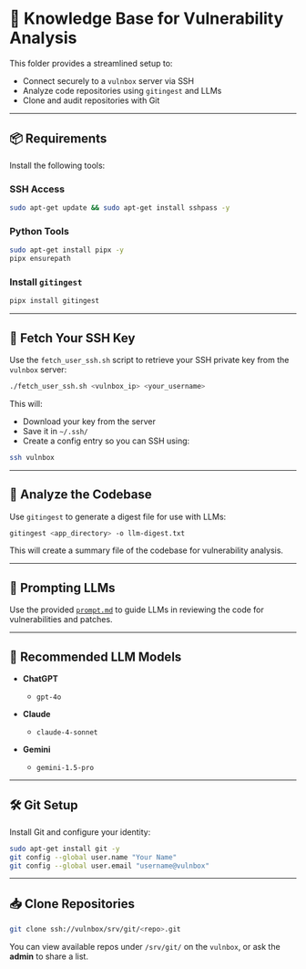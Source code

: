 # 🔐 Knowledge Base for Vulnerability Analysis

This folder provides a streamlined setup to:

- Connect securely to a `vulnbox` server via SSH
- Analyze code repositories using `gitingest` and LLMs
- Clone and audit repositories with Git

---

## 📦 Requirements

Install the following tools:

### SSH Access

```bash
sudo apt-get update && sudo apt-get install sshpass -y
````

### Python Tools

```bash
sudo apt-get install pipx -y
pipx ensurepath
```

### Install `gitingest`

```bash
pipx install gitingest
```

---

## 🔑 Fetch Your SSH Key

Use the `fetch_user_ssh.sh` script to retrieve your SSH private key from the `vulnbox` server:

```bash
./fetch_user_ssh.sh <vulnbox_ip> <your_username>
```

This will:

* Download your key from the server
* Save it in `~/.ssh/`
* Create a config entry so you can SSH using:

```bash
ssh vulnbox
```

---

## 🧠 Analyze the Codebase

Use `gitingest` to generate a digest file for use with LLMs:

```bash
gitingest <app_directory> -o llm-digest.txt
```

This will create a summary file of the codebase for vulnerability analysis.

---

## 💬 Prompting LLMs

Use the provided [`prompt.md`](./prompt.md) to guide LLMs in reviewing the code for vulnerabilities and patches.

---

## 🧠 Recommended LLM Models

* **ChatGPT**

  * `gpt-4o`
* **Claude**

  * `claude-4-sonnet`
* **Gemini**

  * `gemini-1.5-pro`

---

## 🛠️ Git Setup

Install Git and configure your identity:

```bash
sudo apt-get install git -y
git config --global user.name "Your Name"
git config --global user.email "username@vulnbox"
```

---

## 📥 Clone Repositories

```bash
git clone ssh://vulnbox/srv/git/<repo>.git
```

You can view available repos under `/srv/git/` on the `vulnbox`, or ask the **admin** to share a list.

```